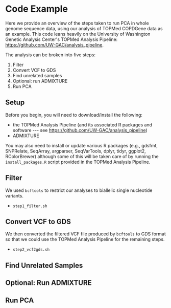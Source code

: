 # Code Example

Here we provide an overview of the steps taken to run PCA in whole genome sequence data, using our analysis of TOPMed COPDGene data as an example.
This code leans heavily on the University of Washington Genetic Analysis Center's TOPMed Analysis Pipeline: https://github.com/UW-GAC/analysis_pipeline.

The analysis can be broken into five steps:

1. Filter
2. Convert VCF to GDS
3. Find unrelated samples
4. Optional: run ADMIXTURE 
5. Run PCA

## Setup

Before you begin, you will need to download/install the following:

- the TOPMed Analysis Pipeline (and its associated R packages and software --- see https://github.com/UW-GAC/analysis_pipeline)
- ADMIXTURE

You may also need to install or update various R packages (e.g., gdsfmt, SNPRelate, SeqArray, argparser, SeqVarTools, dplyr, tidyr, ggplot2, RColorBrewer) although some of this will be taken care of by running the `install_packages.R` script provided in the TOPMed Analysis Pipeline. 

## Filter

We used `bcftools` to restrict our analyses to biallelic single nucleotide variants. 

- `step1_filter.sh`


## Convert VCF to GDS

We then converted the filtered VCF file produced by `bcftools` to GDS format so that we could use the TOPMed Analysis Pipeline for the remaining steps. 

- `step2_vcf2gds.sh`

## Find Unrelated Samples

## Optional: Run ADMIXTURE

## Run PCA
